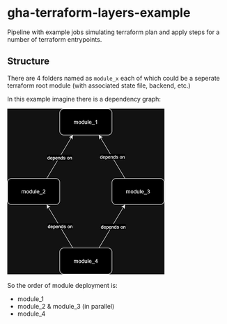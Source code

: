 # gha-terraform-layers-example
Pipeline with example jobs simulating terraform plan and apply steps for a number of terraform entrypoints.

## Structure

There are 4 folders named as `module_x` each of which could be a seperate terraform root module (with associated state file, backend, etc.)

In this example imagine there is a dependency graph:

![Module dependency graph](./module_dependencies.drawio.png "Dependency graph")

So the order of module deployment is:
- module_1
- module_2 & module_3 (in parallel)
- module_4
